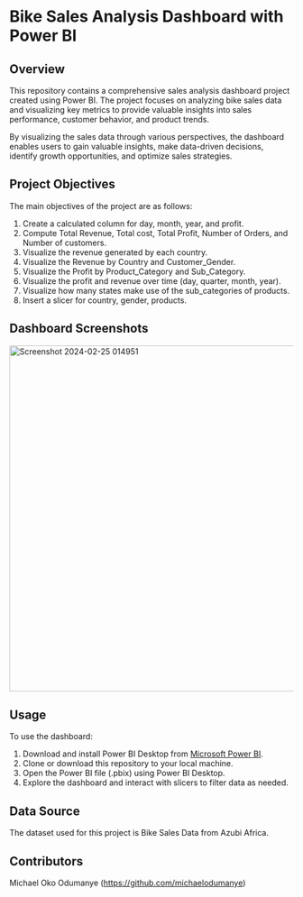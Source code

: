 # Bike Sales Analysis Dashboard with Power BI

## Overview
This repository contains a comprehensive sales analysis dashboard project created using Power BI. The project focuses on analyzing bike sales data and visualizing key metrics to provide valuable insights into sales performance, customer behavior, and product trends.

By visualizing the sales data through various perspectives, the dashboard enables users to gain valuable insights, make data-driven decisions, identify growth opportunities, and optimize sales strategies.

## Project Objectives
The main objectives of the project are as follows:
1. Create a calculated column for day, month, year, and profit.
2. Compute Total Revenue, Total cost, Total Profit, Number of Orders, and Number of customers.
3. Visualize the revenue generated by each country.
4. Visualize the Revenue by Country and Customer_Gender.
5. Visualize the Profit by Product_Category and Sub_Category.
6. Visualize the profit and revenue over time (day, quarter, month, year).
7. Visualize how many states make use of the sub_categories of products.
8. Insert a slicer for country, gender, products.

## Dashboard Screenshots
<img width="614" alt="Screenshot 2024-02-25 014951" src="https://github.com/michaelodumanye/Power-BI-Bike-Sales-Analysis/assets/160058410/7d3d9eb6-9aa4-4d0c-bdf0-72948627816f">


## Usage
To use the dashboard:
1. Download and install Power BI Desktop from [Microsoft Power BI](https://powerbi.microsoft.com/).
2. Clone or download this repository to your local machine.
3. Open the Power BI file (.pbix) using Power BI Desktop.
4. Explore the dashboard and interact with slicers to filter data as needed.

## Data Source
The dataset used for this project is Bike Sales Data from Azubi Africa.

## Contributors
Michael Oko Odumanye (https://github.com/michaelodumanye)

